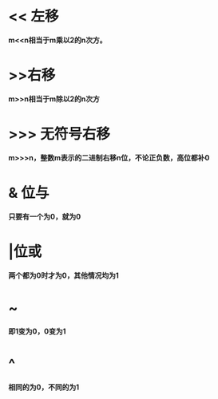 # << 左移

**m<<n相当于m乘以2的n次方。**

# >>右移

**m>>n相当于m除以2的n次方**

# \>>> 无符号右移

**m>>>n，整数m表示的二进制右移n位，不论正负数，高位都补0**

# & 位与

**只要有一个为0，就为0**

# |位或

**两个都为0时才为0，其他情况均为1**

#  ~

**即1变为0，0变为1**

# ^

**相同的为0，不同的为1**

